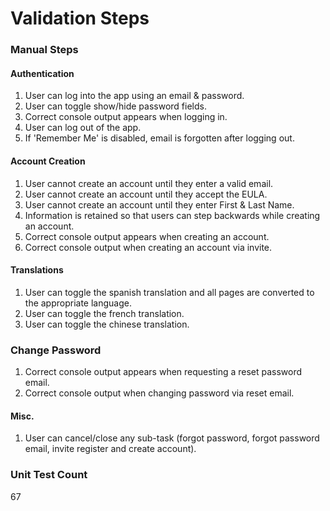 # Validation Steps

### Manual Steps

#### Authentication
1. User can log into the app using an email & password. 
2. User can toggle show/hide password fields.
3. Correct console output appears when logging in.
4. User can log out of the app.
5. If 'Remember Me' is disabled, email is forgotten after logging out.

#### Account Creation
1. User cannot create an account until they enter a valid email.
2. User cannot create an account until they accept the EULA.
3. User cannot create an account until they enter First & Last Name.
4. Information is retained so that users can step backwards while creating an account.
5. Correct console output appears when creating an account.
6. Correct console output when creating an account via invite.

#### Translations

1. User can toggle the spanish translation and all pages are converted to the appropriate language.
2. User can toggle the french translation.
3. User can toggle the chinese translation.

### Change Password

1. Correct console output appears when requesting a reset password email.
2. Correct console output when changing password via reset email.

#### Misc.
1. User can cancel/close any sub-task (forgot password, forgot password email, invite register and create account).

### Unit Test Count
67

